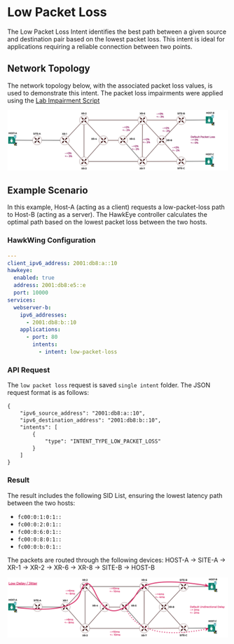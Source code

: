 # Low Packet Loss
The Low Packet Loss Intent identifies the best path between a given source and destination pair based on the lowest packet loss. This intent is ideal for applications requiring a reliable connection between two points.

## Network Topology
The network topology below, with the associated packet loss values, is used to demonstrate this intent. The packet loss impairments were applied using the [Lab Impairment Script](https://github.com/hawkv6/network/blob/main/docs/network.md#lab-impairments-scripts)

![Hawkv6 Network with Latency Impairments](../images/hawkv6-network-packet-loss.drawio.svg)

## Example Scenario

In this example, Host-A (acting as a client) requests a low-packet-loss path to Host-B (acting as a server). The HawkEye controller calculates the optimal path based on the lowest packet loss between the two hosts.

### HawkWing Configuration
```yaml
---
client_ipv6_address: 2001:db8:a::10
hawkeye:
  enabled: true
  address: 2001:db8:e5::e
  port: 10000
services:
  webserver-b:
    ipv6_addresses:
      - 2001:db8:b::10
    applications:
      - port: 80
        intents:
          - intent: low-packet-loss
```

### API Request
The `low packet loss` request is saved `single intent` folder. The JSON request format is as follows:
```
{
    "ipv6_source_address": "2001:db8:a::10",
    "ipv6_destination_address": "2001:db8:b::10",
    "intents": [
        {
            "type": "INTENT_TYPE_LOW_PACKET_LOSS"
        }
    ]
}
```

### Result 
The result includes the following SID List, ensuring the lowest latency path between the two hosts:
- `fc00:0:1:0:1::`
- `fc00:0:2:0:1::`
- `fc00:0:6:0:1::`
- `fc00:0:8:0:1::`
- `fc00:0:b:0:1::`

The packets are routed through the following devices:
HOST-A -> SITE-A -> XR-1 -> XR-2 -> XR-6 -> XR-8 -> SITE-B -> HOST-B

![Low Latency Path](../images/hawkv6-low-latency-intent.drawio.svg)

